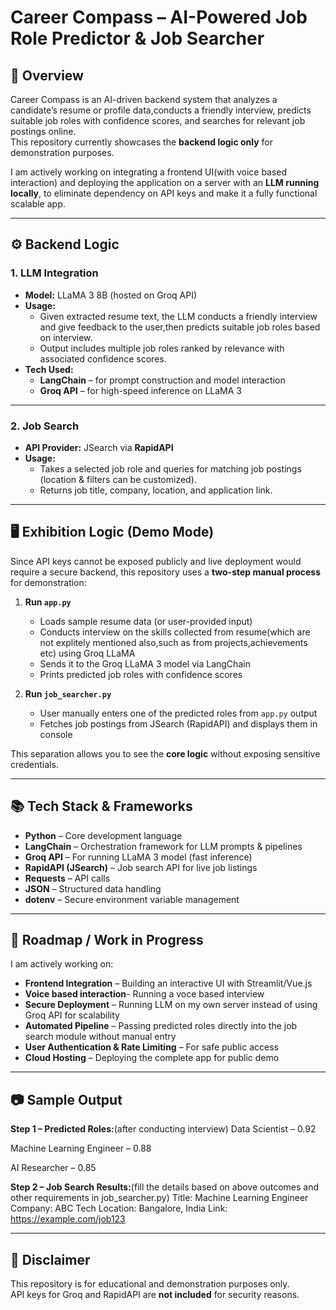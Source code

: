 # Career Compass – AI-Powered Job Role Predictor & Job Searcher

## 📌 Overview
Career Compass is an AI-driven backend system that analyzes a candidate’s resume or profile data,conducts a friendly interview, predicts suitable job roles with confidence scores, and searches for relevant job postings online.  
This repository currently showcases the **backend logic only** for demonstration purposes.

I am actively working on integrating a frontend UI(with voice based interaction) and deploying the application on a server with an **LLM running locally**, to eliminate dependency on API keys and make it a fully functional scalable app.

---

## ⚙️ Backend Logic

### 1. **LLM Integration**
- **Model:** LLaMA 3 8B (hosted on Groq API)  
- **Usage:**  
  - Given extracted resume text, the LLM conducts a friendly interview and give feedback to the user,then predicts suitable job roles based on interview.  
  - Output includes multiple job roles ranked by relevance with associated confidence scores.  
- **Tech Used:**  
  - **LangChain** – for prompt construction and model interaction  
  - **Groq API** – for high-speed inference on LLaMA 3

---

### 2. **Job Search**
- **API Provider:** JSearch via **RapidAPI**  
- **Usage:**  
  - Takes a selected job role and queries for matching job postings (location & filters can be customized).  
  - Returns job title, company, location, and application link.

---

## 🖥️ Exhibition Logic (Demo Mode)

Since API keys cannot be exposed publicly and live deployment would require a secure backend, this repository uses a **two-step manual process** for demonstration:

1. **Run `app.py`**
   - Loads sample resume data (or user-provided input)
   - Conducts interview on the skills collected from resume(which are not explitely mentioned also,such as from projects,achievements etc) using Groq LLaMA
   - Sends it to the Groq LLaMA 3 model via LangChain
   - Prints predicted job roles with confidence scores

2. **Run `job_searcher.py`**
   - User manually enters one of the predicted roles from `app.py` output
   - Fetches job postings from JSearch (RapidAPI) and displays them in console

This separation allows you to see the **core logic** without exposing sensitive credentials.

---

## 📚 Tech Stack & Frameworks

- **Python** – Core development language  
- **LangChain** – Orchestration framework for LLM prompts & pipelines  
- **Groq API** – For running LLaMA 3 model (fast inference)  
- **RapidAPI (JSearch)** – Job search API for live job listings  
- **Requests** – API calls  
- **JSON** – Structured data handling  
- **dotenv** – Secure environment variable management

---

## 🚀 Roadmap / Work in Progress

I am actively working on:
- **Frontend Integration** – Building an interactive UI with Streamlit/Vue.js
- **Voice based interaction**- Running a voce based interview
- **Secure Deployment** – Running LLM on my own server instead of using Groq API for scalability
- **Automated Pipeline** – Passing predicted roles directly into the job search module without manual entry
- **User Authentication & Rate Limiting** – For safe public access
- **Cloud Hosting** – Deploying the complete app for public demo

---

## 📷 Sample Output

**Step 1 – Predicted Roles:**(after conducting interview)
Data Scientist – 0.92

Machine Learning Engineer – 0.88

AI Researcher – 0.85


**Step 2 – Job Search Results:**(fill the details based on above outcomes and other requirements in job_searcher.py)
Title: Machine Learning Engineer
Company: ABC Tech
Location: Bangalore, India
Link: https://example.com/job123



---

## 📄 Disclaimer
This repository is for educational and demonstration purposes only.  
API keys for Groq and RapidAPI are **not included** for security reasons.
